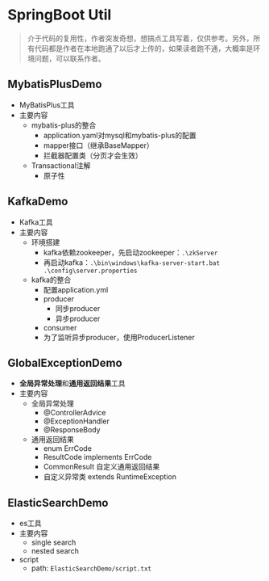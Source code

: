 # SpringBoot Util

> 介于代码的复用性，作者突发奇想，想搞点工具写着，仅供参考。另外，所有代码都是作者在本地跑通了以后才上传的，如果读者跑不通，大概率是环境问题，可以联系作者。

## MybatisPlusDemo
-  MyBatisPlus工具
- 主要内容
    - mybatis-plus的整合
        - application.yaml对mysql和mybatis-plus的配置
        - mapper接口（继承BaseMapper）
        - 拦截器配置类（分页才会生效）
    - Transactional注解
        - 原子性

## KafkaDemo
- Kafka工具
- 主要内容
    - 环境搭建
        - kafka依赖zookeeper，先启动zookeeper：`.\zkServer`
        - 再启动kafka：`.\bin\windows\kafka-server-start.bat .\config\server.properties`
    - kafka的整合
        - 配置application.yml
        - producer
            - 同步producer
            - 异步producer
        - consumer
        - 为了监听异步producer，使用ProducerListener


## GlobalExceptionDemo
- **全局异常处理**和**通用返回结果**工具
- 主要内容
    - 全局异常处理
        - @ControllerAdvice
        - @ExceptionHandler
        - @ResponseBody
    - 通用返回结果
        - enum ErrCode
        - ResultCode implements ErrCode
        - CommonResult 自定义通用返回结果
        - 自定义异常类 extends RuntimeException

## ElasticSearchDemo
- es工具
- 主要内容
    - single search
    - nested search
- script
    - path: `ElasticSearchDemo/script.txt`